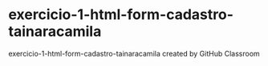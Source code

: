 # exercicio-1-html-form-cadastro-tainaracamila
exercicio-1-html-form-cadastro-tainaracamila created by GitHub Classroom
